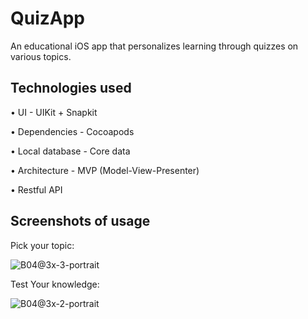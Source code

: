 # QuizApp

 An educational iOS app that personalizes learning through quizzes on various topics.

 ## Technologies used
• UI - UIKit + Snapkit

• Dependencies - Cocoapods

• Local database - Core data

• Architecture - MVP (Model-View-Presenter)

• Restful API

## Screenshots of usage

Pick your topic:

![B04@3x-3-portrait](https://github.com/amarkotic/iOS-Vjestina-QuizApp/assets/40775323/17ac833f-ca0b-4cbe-8abd-3b89e17a0f93)


Test Your knowledge:


![B04@3x-2-portrait](https://github.com/amarkotic/iOS-Vjestina-QuizApp/assets/40775323/6e48336c-8159-4eb4-bb7f-125606c0839e)


